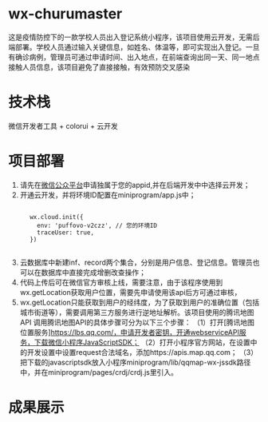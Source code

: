 # wx-churumaster
这是疫情防控下的一款学校人员出入登记系统小程序，该项目使用云开发，无需后端部署。学校人员通过输入关键信息，如姓名、体温等，即可实现出入登记。一旦有确诊病例，管理员可通过申请时间、出入地点，在前端查询出同一天、同一地点接触人员信息，该项目避免了直接接触，有效预防交叉感染
# 技术栈
微信开发者工具 + colorui + 云开发
# 项目部署
1. 请先在[微信公众平台](https://mp.weixin.qq.com/)申请独属于您的appid,并在后端开发中中选择云开发；
2. 开通云开发，并将环境ID配置在miniprogram/app.js中；
```

      wx.cloud.init({
        env: 'puffovo-v2czz', // 您的环境ID
        traceUser: true,
      })
      
```
3. 云数据库中新建inf、record两个集合，分别是用户信息、登记信息。管理员也可以在数据库中直接完成增删改查操作；
4. 代码上传后可在微信官方审核上线，需要注意，由于该程序使用到wx.getLocation获取用户位置，需要先申请使用该api后方可通过审核，
5. wx.getLocation只能获取到用户的经纬度，为了获取到用户的准确位置（包括城市街道等），需要调用第三方服务进行逆地址解析。该项目使用的腾讯地图API
   调用腾讯地图API的具体步骤可分为以下三个步骤：
  （1）打开[腾讯地图位置服务]https://lbs.qq.com/，申请开发者密钥，开通webserviceAPI服务，下载微信小程序JavaScriptSDK；
  （2）打开小程序官方网站，在设置中的开发设置中设置request合法域名，添加https://apis.map.qq.com；
  （3）把下载的javascriptsdk放入小程序miniprogram/lib/qqmap-wx-jssdk路径中，并在miniprogram/pages/crdj/crdj.js里引入。
# 成果展示
